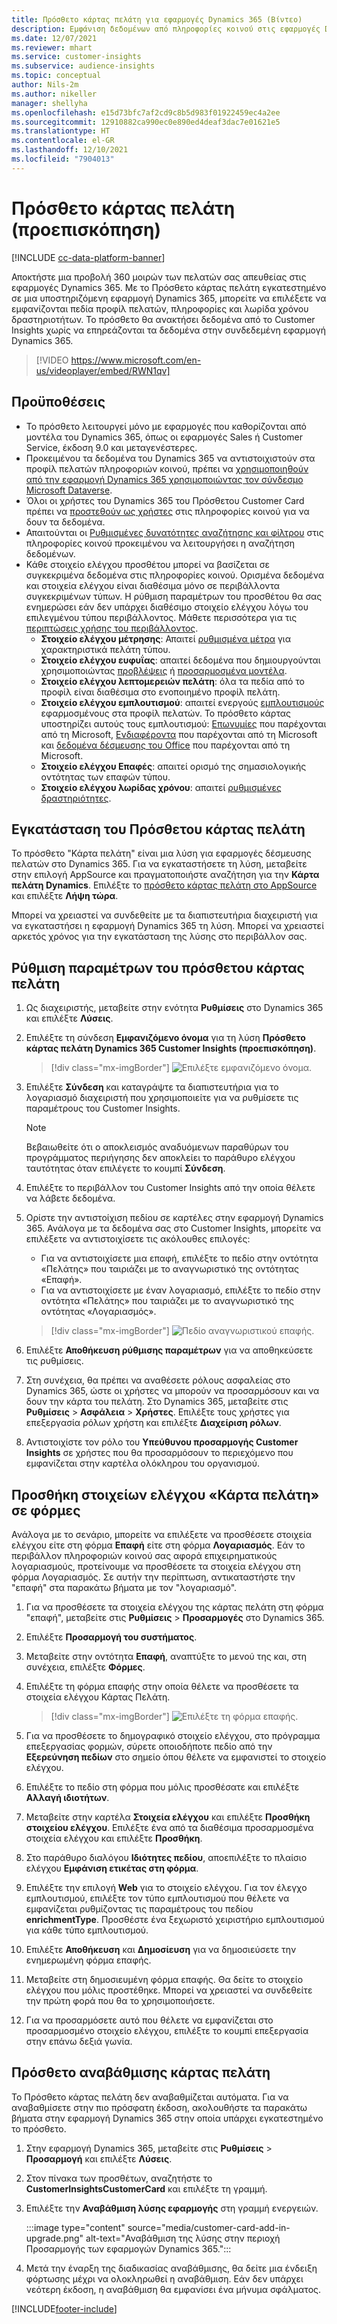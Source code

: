 ```yaml
---
title: Πρόσθετο κάρτας πελάτη για εφαρμογές Dynamics 365 (Βίντεο)
description: Εμφάνιση δεδομένων από πληροφορίες κοινού στις εφαρμογές Dynamics 365 με αυτό το πρόσθετο.
ms.date: 12/07/2021
ms.reviewer: mhart
ms.service: customer-insights
ms.subservice: audience-insights
ms.topic: conceptual
author: Nils-2m
ms.author: nikeller
manager: shellyha
ms.openlocfilehash: e15d73bfc7af2cd9c8b5d983f01922459ec4a2ee
ms.sourcegitcommit: 12910882ca990ec0e890ed4deaf3dac7e01621e5
ms.translationtype: HT
ms.contentlocale: el-GR
ms.lasthandoff: 12/10/2021
ms.locfileid: "7904013"
---
```

# <a name="customer-card-add-in-preview"></a>Πρόσθετο κάρτας πελάτη (προεπισκόπηση)

[!INCLUDE [cc-data-platform-banner](../includes/cc-data-platform-banner.md)]

Αποκτήστε μια προβολή 360 μοιρών των πελατών σας απευθείας στις εφαρμογές Dynamics 365. Με το Πρόσθετο κάρτας πελάτη εγκατεστημένο σε μια υποστηριζόμενη εφαρμογή Dynamics 365, μπορείτε να επιλέξετε να εμφανίζονται πεδία προφίλ πελατών, πληροφορίες και λωρίδα χρόνου δραστηριοτήτων. Το πρόσθετο θα ανακτήσει δεδομένα από το Customer Insights χωρίς να επηρεάζονται τα δεδομένα στην συνδεδεμένη εφαρμογή Dynamics 365.

> [!VIDEO https://www.microsoft.com/en-us/videoplayer/embed/RWN1qv]

## <a name="prerequisites"></a>Προϋποθέσεις

- Το πρόσθετο λειτουργεί μόνο με εφαρμογές που καθορίζονται από μοντέλα του Dynamics 365, όπως οι εφαρμογές Sales ή Customer Service, έκδοση 9.0 και μεταγενέστερες.
- Προκειμένου τα δεδομένα του Dynamics 365 να αντιστοιχιστούν στα προφίλ πελατών πληροφοριών κοινού, πρέπει να [χρησιμοποιηθούν από την εφαρμογή Dynamics 365 χρησιμοποιώντας τον σύνδεσμο Microsoft Dataverse](connect-power-query.md).
- Όλοι οι χρήστες του Dynamics 365 του Πρόσθετου Customer Card πρέπει να [προστεθούν ως χρήστες](permissions.md) στις πληροφορίες κοινού για να δουν τα δεδομένα.
- Απαιτούνται οι [Ρυθμισμένες δυνατότητες αναζήτησης και φίλτρου](search-filter-index.md) στις πληροφορίες κοινού προκειμένου να λειτουργήσει η αναζήτηση δεδομένων.
- Κάθε στοιχείο ελέγχου προσθέτου μπορεί να βασίζεται σε συγκεκριμένα δεδομένα στις πληροφορίες κοινού. Ορισμένα δεδομένα και στοιχεία ελέγχου είναι διαθέσιμα μόνο σε περιβάλλοντα συγκεκριμένων τύπων. Η ρύθμιση παραμέτρων του προσθέτου θα σας ενημερώσει εάν δεν υπάρχει διαθέσιμο στοιχείο ελέγχου λόγω του επιλεγμένου τύπου περιβάλλοντος. Μάθετε περισσότερα για τις [περιπτώσεις χρήσης του περιβάλλοντος](work-with-business-accounts.md).
  - **Στοιχείο ελέγχου μέτρησης**: Απαιτεί [ρυθμισμένα μέτρα](measures.md) για χαρακτηριστικά πελάτη τύπου.
  - **Στοιχείο ελέγχου ευφυΐας**: απαιτεί δεδομένα που δημιουργούνται χρησιμοποιώντας [προβλέψεις](predictions.md) ή [προσαρμοσμένα μοντέλα](custom-models.md).
  - **Στοιχείο ελέγχου λεπτομερειών πελάτη**: όλα τα πεδία από το προφίλ είναι διαθέσιμα στο ενοποιημένο προφίλ πελάτη.
  - **Στοιχείο ελέγχου εμπλουτισμού**: απαιτεί ενεργούς [εμπλουτισμούς](enrichment-hub.md) εφαρμοσμένους στα προφίλ πελατών. Το πρόσθετο κάρτας υποστηρίζει αυτούς τους εμπλουτισμού: [Επωνυμίες](enrichment-microsoft.md) που παρέχονται από τη Microsoft, [Ενδιαφέροντα](enrichment-microsoft.md) που παρέχονται από τη Microsoft και [δεδομένα δέσμευσης του Office](enrichment-office.md) που παρέχονται από τη Microsoft.
  - **Στοιχείο ελέγχου Επαφές**: απαιτεί ορισμό της σημασιολογικής οντότητας των επαφών τύπου.
  - **Στοιχείο ελέγχου λωρίδας χρόνου**: απαιτεί [ρυθμισμένες δραστηριότητες](activities.md).

## <a name="install-the-customer-card-add-in"></a>Εγκατάσταση του Πρόσθετου κάρτας πελάτη

Το πρόσθετο "Κάρτα πελάτη" είναι μια λύση για εφαρμογές δέσμευσης πελατών στο Dynamics 365. Για να εγκαταστήσετε τη λύση, μεταβείτε στην επιλογή AppSource και πραγματοποιήστε αναζήτηση για την **Κάρτα πελάτη Dynamics**. Επιλέξτε το [πρόσθετο κάρτας πελάτη στο AppSource](https://appsource.microsoft.com/product/dynamics-365/mscrm.dynamics_365_customer_insights_customer_card_addin?tab=Overview) και επιλέξτε **Λήψη τώρα**.

Μπορεί να χρειαστεί να συνδεθείτε με τα διαπιστευτήρια διαχειριστή για να εγκαταστήσει η εφαρμογή Dynamics 365 τη λύση. Μπορεί να χρειαστεί αρκετός χρόνος για την εγκατάσταση της λύσης στο περιβάλλον σας.

## <a name="configure-the-customer-card-add-in"></a>Ρύθμιση παραμέτρων του πρόσθετου κάρτας πελάτη

1. Ως διαχειριστής, μεταβείτε στην ενότητα **Ρυθμίσεις** στο Dynamics 365 και επιλέξτε **Λύσεις**.

1. Επιλέξτε τη σύνδεση **Εμφανιζόμενο όνομα** για τη λύση **Πρόσθετο κάρτας πελάτη Dynamics 365 Customer Insights (προεπισκόπηση)**.

   > [!div class="mx-imgBorder"]
   > ![Επιλέξτε εμφανιζόμενο όνομα.](media/select-display-name.png "Επιλέξτε εμφανιζόμενο όνομα.")

1. Επιλέξτε **Σύνδεση** και καταγράψτε τα διαπιστευτήρια για το λογαριασμό διαχειριστή που χρησιμοποιείτε για να ρυθμίσετε τις παραμέτρους του Customer Insights.

   > [!NOTE]
   > Βεβαιωθείτε ότι ο αποκλεισμός αναδυόμενων παραθύρων του προγράμματος περιήγησης δεν αποκλείει το παράθυρο ελέγχου ταυτότητας όταν επιλέγετε το κουμπί **Σύνδεση**.

1. Επιλέξτε το περιβάλλον του Customer Insights από την οποία θέλετε να λάβετε δεδομένα.

1. Ορίστε την αντιστοίχιση πεδίου σε καρτέλες στην εφαρμογή Dynamics 365. Ανάλογα με τα δεδομένα σας στο Customer Insights, μπορείτε να επιλέξετε να αντιστοιχίσετε τις ακόλουθες επιλογές:
   - Για να αντιστοιχίσετε μια επαφή, επιλέξτε το πεδίο στην οντότητα «Πελάτης» που ταιριάζει με το αναγνωριστικό της οντότητας «Επαφή».
   - Για να αντιστοιχίσετε με έναν λογαριασμό, επιλέξτε το πεδίο στην οντότητα «Πελάτης» που ταιριάζει με το αναγνωριστικό της οντότητας «Λογαριασμός».

   > [!div class="mx-imgBorder"]
   > ![Πεδίο αναγνωριστικού επαφής.](media/contact-id-field.png "Πεδίο αναγνωριστικού επαφής.")

1. Επιλέξτε **Αποθήκευση ρύθμισης παραμέτρων** για να αποθηκεύσετε τις ρυθμίσεις.

1. Στη συνέχεια, θα πρέπει να αναθέσετε ρόλους ασφαλείας στο Dynamics 365, ώστε οι χρήστες να μπορούν να προσαρμόσουν και να δουν την κάρτα του πελάτη. Στο Dynamics 365, μεταβείτε στις **Ρυθμίσεις** > **Ασφάλεια** > **Χρήστες**. Επιλέξτε τους χρήστες για επεξεργασία ρόλων χρήστη και επιλέξτε **Διαχείριση ρόλων**.

1. Αντιστοιχίστε τον ρόλο του **Υπεύθυνου προσαρμογής Customer Insights** σε χρήστες που θα προσαρμόσουν το περιεχόμενο που εμφανίζεται στην καρτέλα ολόκληρου του οργανισμού.

## <a name="add-customer-card-controls-to-forms"></a>Προσθήκη στοιχείων ελέγχου «Κάρτα πελάτη» σε φόρμες

Ανάλογα με το σενάριο, μπορείτε να επιλέξετε να προσθέσετε στοιχεία ελέγχου είτε στη φόρμα **Επαφή** είτε στη φόρμα **Λογαριασμός**. Εάν το περιβάλλον πληροφοριών κοινού σας αφορά επιχειρηματικούς λογαριασμούς, προτείνουμε να προσθέσετε τα στοιχεία ελέγχου στη φόρμα Λογαριασμός. Σε αυτήν την περίπτωση, αντικαταστήστε την "επαφή" στα παρακάτω βήματα με τον "λογαριασμό".

1. Για να προσθέσετε τα στοιχεία ελέγχου της κάρτας πελάτη στη φόρμα "επαφή", μεταβείτε στις **Ρυθμίσεις** > **Προσαρμογές** στο Dynamics 365.

1. Επιλέξτε **Προσαρμογή του συστήματος**.

1. Μεταβείτε στην οντότητα **Επαφή**, αναπτύξτε το μενού της και, στη συνέχεια, επιλέξτε **Φόρμες**.

1. Επιλέξτε τη φόρμα επαφής στην οποία θέλετε να προσθέσετε τα στοιχεία ελέγχου Κάρτας Πελάτη.

    > [!div class="mx-imgBorder"]
    > ![Επιλέξτε τη φόρμα επαφής.](media/contact-active-forms.png "Επιλέξτε την φόρμα Επαφής.")

1. Για να προσθέσετε το δημογραφικό στοιχείο ελέγχου, στο πρόγραμμα επεξεργασίας φορμών, σύρετε οποιοδήποτε πεδίο από την **Εξερεύνηση πεδίων** στο σημείο όπου θέλετε να εμφανιστεί το στοιχείο ελέγχου.

1. Επιλέξτε το πεδίο στη φόρμα που μόλις προσθέσατε και επιλέξτε **Αλλαγή ιδιοτήτων**.

1. Μεταβείτε στην καρτέλα **Στοιχεία ελέγχου** και επιλέξτε **Προσθήκη στοιχείου ελέγχου**. Επιλέξτε ένα από τα διαθέσιμα προσαρμοσμένα στοιχεία ελέγχου και επιλέξτε **Προσθήκη**.

1. Στο παράθυρο διαλόγου **Ιδιότητες πεδίου**, αποεπιλέξτε το πλαίσιο ελέγχου **Εμφάνιση ετικέτας στη φόρμα**.

1. Επιλέξτε την επιλογή **Web** για το στοιχείο ελέγχου. Για τον έλεγχο εμπλουτισμού, επιλέξτε τον τύπο εμπλουτισμού που θέλετε να εμφανίζεται ρυθμίζοντας τις παραμέτρους του πεδίου **enrichmentType**. Προσθέστε ένα ξεχωριστό χειριστήριο εμπλουτισμού για κάθε τύπο εμπλουτισμού.

1. Επιλέξτε **Αποθήκευση** και **Δημοσίευση** για να δημοσιεύσετε την ενημερωμένη φόρμα επαφής.

1. Μεταβείτε στη δημοσιευμένη φόρμα επαφής. Θα δείτε το στοιχείο ελέγχου που μόλις προστέθηκε. Μπορεί να χρειαστεί να συνδεθείτε την πρώτη φορά που θα το χρησιμοποιήσετε.

1. Για να προσαρμόσετε αυτό που θέλετε να εμφανίζεται στο προσαρμοσμένο στοιχείο ελέγχου, επιλέξτε το κουμπί επεξεργασία στην επάνω δεξιά γωνία.

## <a name="upgrade-customer-card-add-in"></a>Πρόσθετο αναβάθμισης κάρτας πελάτη

Το Πρόσθετο κάρτας πελάτη δεν αναβαθμίζεται αυτόματα. Για να αναβαθμίσετε στην πιο πρόσφατη έκδοση, ακολουθήστε τα παρακάτω βήματα στην εφαρμογή Dynamics 365 στην οποία υπάρχει εγκατεστημένο το πρόσθετο.

1. Στην εφαρμογή Dynamics 365, μεταβείτε στις **Ρυθμίσεις** > **Προσαρμογή** και επιλέξτε **Λύσεις**.

1. Στον πίνακα των προσθέτων, αναζητήστε το **CustomerInsightsCustomerCard** και επιλέξτε τη γραμμή.

1. Επιλέξτε την **Αναβάθμιση λύσης εφαρμογής** στη γραμμή ενεργειών.

   :::image type="content" source="media/customer-card-add-in-upgrade.png" alt-text="Αναβάθμιση της λύσης στην περιοχή Προσαρμογής των εφαρμογών Dynamics 365.":::

1. Μετά την έναρξη της διαδικασίας αναβάθμισης, θα δείτε μια ένδειξη φόρτωσης μέχρι να ολοκληρωθεί η αναβάθμιση. Εάν δεν υπάρχει νεότερη έκδοση, η αναβάθμιση θα εμφανίσει ένα μήνυμα σφάλματος.


[!INCLUDE[footer-include](../includes/footer-banner.md)]
